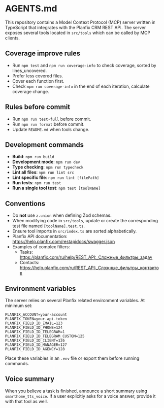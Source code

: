 # AGENTS.md

This repository contains a Model Context Protocol (MCP) server written in TypeScript that integrates with the Planfix CRM REST API. The server exposes several tools located in `src/tools` which can be called by MCP clients.

## Coverage improve rules
- Run `npm test` and `npm run coverage-info` to check coverage, sorted by lines_uncovered.
- Prefer less covered files.
- Cover each function first.
- Check `npm run coverage-info` in the end of each iteration, calculate coverage change.

## Rules before commit
- Run `npm run test-full` before commit.
- Run `npm run format` before commit.
- Update `README.md` when tools change.

## Development commands

- **Build**: `npm run build`
- **Development mode**: `npm run dev`
- **Type checking**: `npm run typecheck`
- **Lint all files**: `npm run lint src`
- **Lint specific file**: `npm run lint [filePath]`
- **Run tests**: `npm run test`
- **Run a single tool test**: `npm test [toolName]`

## Conventions

- Do **not** use `z.union` when defining Zod schemas.
- When modifying code in `src/tools`, update or create the corresponding test file named `[toolName].test.ts`.
- Ensure tool imports in `src/index.ts` are sorted alphabetically.
- Planfix API documentation: <https://help.planfix.com/restapidocs/swagger.json>
- Examples of complex filters:
  - Tasks: <https://planfix.com/ru/help/REST_API:_Сложные_фильтры_задач>
  - Contacts: <https://help.planfix.com/ru/REST_API:_Сложные_фильтры_контактов>

## Environment variables

The server relies on several Planfix related environment variables. At minimum set:

```
PLANFIX_ACCOUNT=your-account
PLANFIX_TOKEN=your-api-token
PLANFIX_FIELD_ID_EMAIL=123
PLANFIX_FIELD_ID_PHONE=124
PLANFIX_FIELD_ID_TELEGRAM=1
PLANFIX_FIELD_ID_TELEGRAM_CUSTOM=125
PLANFIX_FIELD_ID_CLIENT=126
PLANFIX_FIELD_ID_MANAGER=127
PLANFIX_FIELD_ID_AGENCY=128
```

Place these variables in an `.env` file or export them before running commands.

## Voice summary

When you believe a task is finished, announce a short summary using `smarthome_tts_voice`. If a user explicitly asks for a voice answer, provide it with that tool as well.

